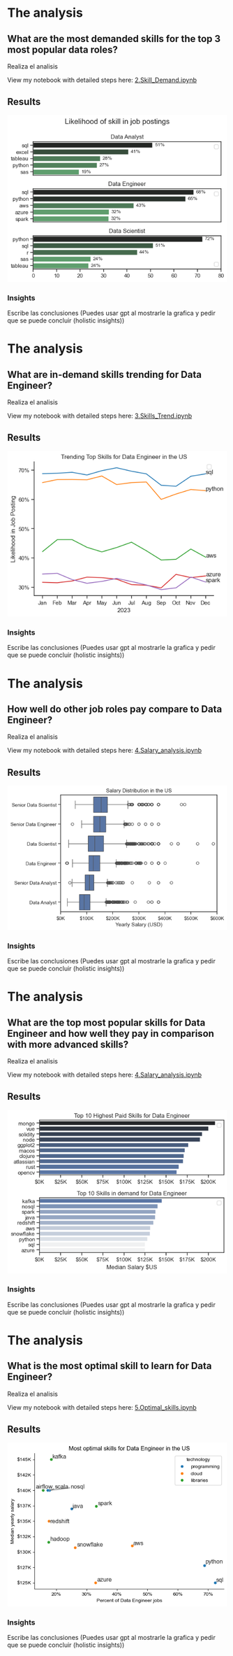 # The analysis

## What are the most demanded skills for the top 3 most popular data roles?

Realiza el analisis

View my notebook with detailed steps here:
[2.Skill_Demand.ipynb](3_project/2.Skill_Demand.ipynb)

## Results

![Visualization of the Top Skills](3_project/Images/skill_demand_roles.png)

### Insights

Escribe las conclusiones (Puedes usar gpt al mostrarle la grafica y pedir que se puede concluir (holistic insights))




# The analysis

## What are in-demand skills trending for Data Engineer?


Realiza el analisis

View my notebook with detailed steps here:
[3.Skills_Trend.ipynb](3_project/3.Skills_Trend.ipynb)

## Results

![Visualization of the Top Skills](3_project/Images/skills_trends.png)

### Insights

Escribe las conclusiones (Puedes usar gpt al mostrarle la grafica y pedir que se puede concluir (holistic insights))


# The analysis

## How well do other job roles pay compare to Data Engineer?


Realiza el analisis

View my notebook with detailed steps here:
[4.Salary_analysis.ipynb](3_project/4.Salary_analysis.ipynb)

## Results

![Visualization of the Top Skills](3_project/Images/Salary_analysis.png)

### Insights

Escribe las conclusiones (Puedes usar gpt al mostrarle la grafica y pedir que se puede concluir (holistic insights))


# The analysis

## What are the top most popular skills for Data Engineer and how well they pay in comparison with more advanced skills?


Realiza el analisis

View my notebook with detailed steps here:
[4.Salary_analysis.ipynb](3_project/4.Salary_analysis.ipynb)

## Results

![Visualization of the Top Skills](3_project/Images/Skill_salary_analysis.png)

### Insights

Escribe las conclusiones (Puedes usar gpt al mostrarle la grafica y pedir que se puede concluir (holistic insights))


# The analysis

## What is the most optimal skill to learn for Data Engineer?


Realiza el analisis

View my notebook with detailed steps here:
[5.Optimal_skills.ipynb](3_project/5.Optimal_skills.ipynb)

## Results

![Visualization of the Top Skills](3_project/Images/Optimal_skills.png)

### Insights

Escribe las conclusiones (Puedes usar gpt al mostrarle la grafica y pedir que se puede concluir (holistic insights))